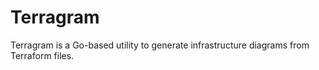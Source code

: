 # Terragram

Terragram is a Go-based utility to generate infrastructure diagrams from Terraform files.